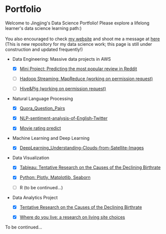 # Portfolio
Welcome to Jingjing's Data Science Portfolio! Please explore a lifelong learner's data science learning path:)  \
\
You also encouraged to check [my website](http://jingjingl.georgetown.domains/) and shoot me a message at [here](mailto:isjingjing.lin@gmail.com)
\
(This is new repository for my data science work; this page is still under construction and updated frequently!)

<!-- [Data Engineering: Massive data projects in AWS] (https://github.com/JJJJJingL/dataEngineering-AWS) --> 

* Data Engineering: Massive data projects in AWS
  - [x] [Mini Project: Predicting the most popular review in Reddit](https://github.com/JJJJJingL/ANLY502MassiveData-reddit-comments-id)
  - [ ] [Hadoop Streaming: MapReduce (working on permission request)](https://github.com/gu-anly502/spring2019-a2-JJJJJingL)
  - [ ] [Hive&Pig (working on permission request)](https://github.com/gu-anly502/spring2019-a3-JJJJJingL)


* Natural Language Processing 
  - [x] [Quora_Question_Pairs](https://github.com/KoalaChelsea/Quora_Question_Pairs)
  - [x] [NLP-sentiment-analysis-of-English-Twitter](https://github.com/KoalaChelsea/NLP-sentiment-analysis-of-English-Twitter)
  - [x] [Movie rating predict](https://github.com/JJJJJingL/movie_ratings)


* Machine Learning and Deep Learning
  - [x] [DeepLearning_Understanding-Clouds-from-Satellite-Images](https://github.com/JJJJJingL/DeepLearning_Understanding-Clouds-from-Satellite-Images)


* Data Visualization
  - [x] [Tableau: Tentative Research on the Causes of the Declining Birthrate](http://jingjingl.georgetown.domains/503HW3.html)
  - [x] [Python: Plotly, Matplotlib, Seaborn](http://jingjingl.georgetown.domains/HWpre.html)
  - [ ] R (to be continued...)


* Data Analytics Project
  - [x] [Tentative Research on the Causes of the Declining Birthrate](https://github.com/JJJJJingL/ANLY503)
  - [x] [Where do you live: a research on living site choices](https://github.com/JJJJJingL/ANLY-501-Project)


To be continued... 
